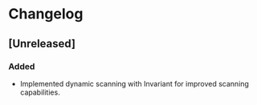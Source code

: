 # Changelog

## [Unreleased]

### Added
- Implemented dynamic scanning with Invariant for improved scanning capabilities.

